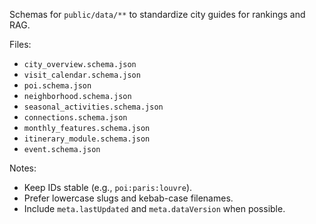 Schemas for `public/data/**` to standardize city guides for rankings and RAG.

Files:
- `city_overview.schema.json`
- `visit_calendar.schema.json`
- `poi.schema.json`
- `neighborhood.schema.json`
- `seasonal_activities.schema.json`
- `connections.schema.json`
- `monthly_features.schema.json`
- `itinerary_module.schema.json`
- `event.schema.json`

Notes:
- Keep IDs stable (e.g., `poi:paris:louvre`).
- Prefer lowercase slugs and kebab-case filenames.
- Include `meta.lastUpdated` and `meta.dataVersion` when possible.


